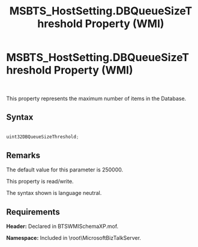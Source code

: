 ﻿---
title: MSBTS_HostSetting.DBQueueSizeThreshold Property (WMI)
TOCTitle: MSBTS_HostSetting.DBQueueSizeThreshold Property (WMI)
ms:assetid: a99999b4-b673-400e-892d-971079d6b370
ms:mtpsurl: https://msdn.microsoft.com/library/Aa577960(v=BTS.80)
ms:contentKeyID: 51530382
ms.date: 08/30/2017
mtps_version: v=BTS.80
---

# MSBTS\_HostSetting.DBQueueSizeThreshold Property (WMI)

 

This property represents the maximum number of items in the Database.

## Syntax

```C#
  
uint32DBQueueSizeThreshold;  
```

## Remarks

The default value for this parameter is 250000.

This property is read/write.

The syntax shown is language neutral.

## Requirements

**Header:** Declared in BTSWMISchemaXP.mof.

**Namespace:** Included in \\root\\MicrosoftBizTalkServer.


